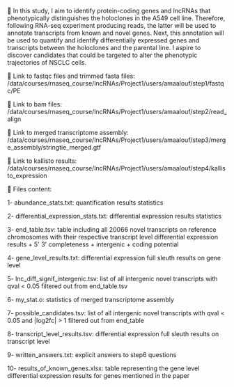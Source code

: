 📝 In this study, I aim to identify protein-coding genes and lncRNAs that phenotypically distinguishes the holoclones in the A549 cell line. Therefore, following RNA-seq experiment producing reads, the latter will be used to annotate transcripts from known and novel genes. Next, this annotation will be used to quantify and identify differentially expressed genes and transcripts between the holoclones and the parental line. I aspire to discover candidates that could be targeted to alter the phenotypic trajectories of NSCLC cells.

🔗 Link to fastqc files and trimmed fasta files:
  /data/courses/rnaseq_course/lncRNAs/Project1/users/amaalouf/step1/fastqc/PE

🔗 Link to bam files:
  /data/courses/rnaseq_course/lncRNAs/Project1/users/amaalouf/step2/read_align

🔗 Link to merged transcriptome assembly:
  /data/courses/rnaseq_course/lncRNAs/Project1/users/amaalouf/step3/merge_assembly/stringtie_merged.gtf

🔗 Link to kallisto results:
  /data/courses/rnaseq_course/lncRNAs/Project1/users/amaalouf/step4/kallisto_expression

📂 Files content:
  
  1- abundance_stats.txt: quantification results statistics
  
  2- differential_expression_stats.txt: differential expression results statistics
  
  3- end_table.tsv: table including all 20066 novel transcripts on reference chromosomes with their respective transcript level differential expression results + 5' 3' completeness + intergenic + coding potential
  
  4- gene_level_results.txt: differential expression full sleuth results on gene level
  
  5- lnc_diff_signif_intergenic.tsv: list of all intergenic novel transcripts with qval < 0.05 filtered out from end_table.tsv
  
  6- my_stat.o: statistics of merged transcriptome assembly
  
  7- possible_candidates.tsv: list of all intergenic novel transcripts with qval < 0.05 and |log2fc| > 1 filtered out from end_table
  
  8- transcript_level_results.tsv: differential expression full sleuth results on transcript level
  
  9- written_answers.txt: explicit answers to step6 questions

  10- results_of_known_genes.xlsx: table representing the gene level differential expression results for genes mentioned in the paper
